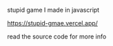 stupid game I made in javascript

https://stupid-gmae.vercel.app/

read the source code for more info
